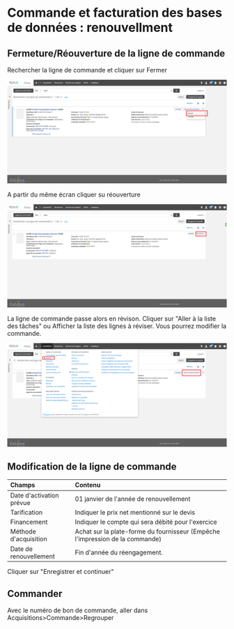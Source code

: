 # Commande et facturation des bases de données : renouvellment

## Fermeture/Réouverture de la ligne de commande

Rechercher la ligne de commande et cliquer sur Fermer 

![Fermeture de la ligne de commande](.gitbook/assets/rechercher-une-ligne-de-commande.png)

A partir du même écran cliquer su réouverture

![R&#xE9;ouverture de la ligne de commande](.gitbook/assets/rechercher-une-ligne-de-commande-1.png)

La ligne de commande passe alors en rèvison. Cliquer sur "Aller à la liste des tâches" ou Afficher la liste des lignes à réviser. Vous pourrez modifier la commande.

![](.gitbook/assets/rechercher-une-ligne-de-commande-2.png)

## Modification de la ligne de commande

| Champs | Contenu |
| :--- | :--- |
| Date d'activation prévue | 01 janvier de l'année de renouvellement |
| Tarification | Indiquer le prix net mentionné sur le devis |
| Financement | Indiquer le compte qui sera débité pour l'exercice |
| Méthode d'acquisition | Achat sur la plate-forme du fournisseur \(Empêche l'impression de la commande\) |
| Date de renouvellement | Fin d'année du réengagement. |

Cliquer sur "Enregistrer et continuer"

## Commander

Avec le numéro de bon de commande, aller dans Acquisitions&gt;Commande&gt;Regrouper




